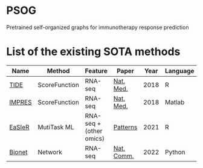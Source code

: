 # PSOG
Pretrained self-organized graphs for immunotherapy response prediction



# List of the existing SOTA methods

Name | Method| Feature | Paper | Year | Language
--- | --- |-- |-- |--- |--
[TIDE](https://github.com/liulab-dfci/TIDEpy) | ScoreFunction | RNA-seq |[Nat. Med.](https://www.nature.com/articles/s41591-018-0136-1) | 2018 |R
[IMPRES](https://github.com/liulab-dfci/TIDEpy) | ScoreFunction |RNA-seq| [Nat. Med.](https://github.com/noamaus/IMPRES-codes) | 2018 | Matlab
[EaSIeR](https://github.com/olapuentesantana/easier_manuscript/tree/main) | MutiTask ML |RNA-seq + (other omics)|[Patterns](https://www.nature.com/articles/s41591-018-0136-1) | 2021 | R
[Bionet](https://github.com/liulab-dfci/TIDEpy) | Network |RNA-seq |[Nat. Comm.](https://www.nature.com/articles/s41591-018-0136-1) | 2022 |Python
